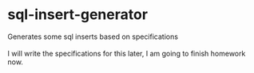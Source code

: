 # sql-insert-generator
 Generates some sql inserts based on specifications
<br><br>
I will write the specifications for this later, I am going to finish homework now.
